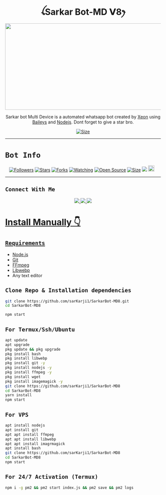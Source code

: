 

<h1 align="center">ꪶSarkar Bot-MD 𝗩8ꫂ<br></h1>
<p align="center">
<img src="https://i.ibb.co/cLtCXVm/" width="540" height="280" />
</p>

<p align="center">
Sarkar bot Multi Device is a automated whatsapp bot created by <a href="https://github.com/sarKarji1" target="_blank">Xeon</a> using <a href="https://github.com/adiwajshing/Baileys" target="_blank">Baileys</a> and <a href="https://github.com/nodejs" target="_blank">Nodejs</a>. Dont forget to give a star bro.
</p>

<p align="center">
<a href="https://youtu.be/L_SIk59QeAU"><img title="Size" src="https://img.shields.io/badge/Tutorial-Video-green"></a>
</p>

------

# ```Bot Info```
<p align="center">
<a href="https://github.com/sarKarji1/followers"><img title="Followers" src="https://img.shields.io/github/followers/sarKarji1?color=red&style=flat-square"></a>
<a href="https://github.com/sarKarji1/SarkarBot-MD8/stargazers/"><img title="Stars" src="https://img.shields.io/github/stars/sarKarji1/SarkarBot-MD8?color=blue&style=flat-square"></a>
<a href="https://github.com/sarKarji1/SarkarBot-MD8/network/members"><img title="Forks" src="https://img.shields.io/github/forks/sarKarji1/SarkarBot-MD8?color=red&style=flat-square"></a>
<a href="https://github.com/sarKarji1/SarkarBot-MD8/watchers"><img title="Watching" src="https://img.shields.io/github/watchers/sarKarji1/SarkarBot-MD8?label=Watchers&color=blue&style=flat-square"></a>
<a href="https://github.com/sarKarji1/SarkarBot-MD8"><img title="Open Source" src="https://img.shields.io/badge/Author-Xeon%20Bot%20Inc.-red?v=103"></a>
<a href="https://github.com/sarKarji1/SarkarBot-MD8/"><img title="Size" src="https://img.shields.io/github/repo-size/sarKarji1/SarkarBot-MD8?style=flat-square&color=green"></a>
<a href="https://hits.seeyoufarm.com"><img src="https://hits.seeyoufarm.com/api/count/incr/badge.svg?url=https%3A%2F%2Fgithub.com%2FsarKarji1%2FSarkarBot-MD8&count_bg=%2379C83D&title_bg=%23555555&icon=probot.svg&icon_color=%2300FF6D&title=hits&edge_flat=false"/></a>
<a href="https://github.com/sarKarji1/SarkarBot-MD8/graphs/commit-activity"><img height="20" src="https://img.shields.io/badge/Maintained%3F-yes-green.svg"></a>&nbsp;&nbsp;
</p>
<p align='center'>
    </p>

-------

## ```Connect With Me```
<p align="center">
<a href="https://wa.me/923253617422"><img src="https://img.shields.io/badge/Contact Xeon-25D366?style=for-the-badge&logo=whatsapp&logoColor=white" />
<a href="https://whatsapp.com/channel/0029VajGHyh2phHOH5zJl73P"><img src="https://img.shields.io/badge/Join Official GC-25D366?style=for-the-badge&logo=whatsapp&logoColor=white" />
<a href="https://youtube.com/@sarkarjiteach"><img src="https://img.shields.io/badge/Subscribe Xeon-ff0000?style=for-the-badge&logo=youtube&logoColor=ff000000&link=https://youtube.com/@sarKarji1" /><br>
</p>

<!---## ```Donate Me```

- [`FamPay`](https://i.ibb.co/w46VQ8D/Picsart-22-10-08-06-46-30-674.jpg)

 <p align="left">
Scan qr code from the above button, u can pay through GooglePay, Paytm, PhonePe and FamPay.
</p>

## ```Bot Support Group Chats```

- [`1st GC`](https://chat.whatsapp.com/Dc2qyVeK8JbJq8Gr3U1pKH)
- [`2nd GC`](https://chat.whatsapp.com/BW0o3ZyiAF5Azb1bIqG9Ue)
- [`3rd GC`](https://chat.whatsapp.com/KMymhLdGcjPHihOkrfHW7q)

# Setup For Deployment 👇

- FORK THE REPOSITORY [Here](https://github.com/sarKarji1/SarkarBot-MD8/fork)

## `Scan QR Code For Session`
[![Sarkar bot](https://repl.it/badge/github/quiec/whatsasena)](https://replit.com/@sarKarji1/Cheems-Bot-Multi-Auth-Session-Generator?v=1)

## ` BUILDPACKS`

```
https://github.com/jonathanong/heroku-buildpack-ffmpeg-latest
https://github.com/clhuang/heroku-buildpack-webp-binaries.git
```

[![Deploy](https://www.herokucdn.com/deploy/button.svg)](https://heroku.com/deploy?template=https://github.com/sarKarji1/SarkarBot-MD8/) -->

# Install Manually 👇
## `Requirements`
* [Node.js](https://nodejs.org/en/)
* [Git](https://git-scm.com/downloads)
* [FFmpeg](https://github.com/BtbN/FFmpeg-Builds/releases/download/autobuild-2020-12-08-13-03/ffmpeg-n4.3.1-26-gca55240b8c-win64-gpl-4.3.zip)
* [Libwebp](https://developers.google.com/speed/webp/download)
* Any text editor
## `Clone Repo & Installation dependencies`
```bash
git clone https://github.com/sarKarji1/SarkarBot-MD8.git
cd SarkarBot-MD8

npm start
```
## `For Termux/Ssh/Ubuntu`
```bash
apt update
apt upgrade
pkg update && pkg upgrade
pkg install bash
pkg install libwebp
pkg install git -y
pkg install nodejs -y 
pkg install ffmpeg -y 
pkg install wget
pkg install imagemagick -y
git clone https://github.com/sarKarji1/SarkarBot-MD8
cd SarkarBot-MD8
yarn install
npm start
```
## `For VPS`
```bash
apt install nodejs 
apt install git 
apt apt install ffmpeg 
apt apt install libwebp 
apt apt install imagrmagick
apt install bash
git clone https://github.com/sarKarji1/SarkarBot-MD8
cd SarkarBot-MD8
npm start
```
## `For 24/7 Activation (Termux)`
```bash
npm i -g pm2 && pm2 start index.js && pm2 save && pm2 logs
```
